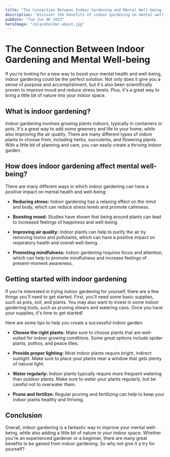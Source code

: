```yaml
---
title: "The Connection Between Indoor Gardening and Mental Well-being | Indoor Gardening Supplies"
description: "Discover the benefits of indoor gardening on mental well-being. Improve your mood and indoor air quality with indoor gardening supplies."
pubDate: "Tue Jun 06 2023"
heroImage: "/placeholder-about.jpg"
---
```


# The Connection Between Indoor Gardening and Mental Well-being

If you&#39;re looking for a new way to boost your mental health and well-being, indoor gardening could be the perfect solution. Not only does it give you a sense of purpose and accomplishment, but it&#39;s also been scientifically proven to improve mood and reduce stress levels. Plus, it&#39;s a great way to bring a little bit of nature into your indoor space.

## What is indoor gardening?

Indoor gardening involves growing plants indoors, typically in containers or pots. It&#39;s a great way to add some greenery and life to your home, while also improving the air quality. There are many different types of indoor plants to choose from, including herbs, succulents, and flowering plants. With a little bit of planning and care, you can easily create a thriving indoor garden.

## How does indoor gardening affect mental well-being?

There are many different ways in which indoor gardening can have a positive impact on mental health and well-being:

- **Reducing stress:** Indoor gardening has a relaxing effect on the mind and body, which can reduce stress levels and promote calmness.

- **Boosting mood:** Studies have shown that being around plants can lead to increased feelings of happiness and well-being.

- **Improving air quality:** Indoor plants can help to purify the air by removing toxins and pollutants, which can have a positive impact on respiratory health and overall well-being.

- **Promoting mindfulness:** Indoor gardening requires focus and attention, which can help to promote mindfulness and increase feelings of present-moment awareness.

## Getting started with indoor gardening

If you&#39;re interested in trying indoor gardening for yourself, there are a few things you&#39;ll need to get started. First, you&#39;ll need some basic supplies, such as pots, soil, and plants. You may also want to invest in some indoor gardening tools, such as pruning shears and watering cans. Once you have your supplies, it&#39;s time to get started!

Here are some tips to help you create a successful indoor garden:

- **Choose the right plants:** Make sure to choose plants that are well-suited for indoor growing conditions. Some great options include spider plants, pothos, and peace lilies.

- **Provide proper lighting:** Most indoor plants require bright, indirect sunlight. Make sure to place your plants near a window that gets plenty of natural light.

- **Water regularly:** Indoor plants typically require more frequent watering than outdoor plants. Make sure to water your plants regularly, but be careful not to overwater them.

- **Prune and fertilize:** Regular pruning and fertilizing can help to keep your indoor plants healthy and thriving.

## Conclusion

Overall, indoor gardening is a fantastic way to improve your mental well-being, while also adding a little bit of nature to your indoor space. Whether you&#39;re an experienced gardener or a beginner, there are many great benefits to be gained from indoor gardening. So why not give it a try for yourself?